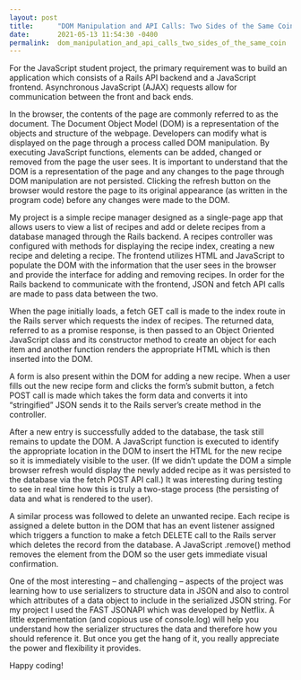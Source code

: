 ```yaml
---
layout: post
title:      "DOM Manipulation and API Calls: Two Sides of the Same Coin"
date:       2021-05-13 11:54:30 -0400
permalink:  dom_manipulation_and_api_calls_two_sides_of_the_same_coin
---
```



For the JavaScript student project, the primary requirement was to build an application which consists of a Rails API backend and a JavaScript frontend.  Asynchronous JavaScript (AJAX) requests allow for communication between the front and back ends. 

In the browser, the contents of the page are commonly referred to as the document.  The Document Object Model (DOM) is a representation of the objects and structure of the webpage.  Developers can modify what is displayed on the page through a process called DOM manipulation.  By executing JavaScript functions, elements can be added, changed or removed from the page the user sees.  It is important to understand that the DOM is a representation of the page and any changes to the page through DOM manipulation are not persisted.  Clicking the refresh button on the browser would restore the page to its original appearance (as written in the program code) before any changes were made to the DOM.

My project is a simple recipe manager designed as a single-page app that allows users to view a list of recipes and add or delete recipes from a database managed through the Rails backend.  A recipes controller was configured with methods for displaying the recipe index, creating a new recipe and deleting a recipe.  The frontend utilizes HTML and JavaScript to populate the DOM with the information that the user sees in the browser and provide the interface for adding and removing recipes.  In order for the Rails backend to communicate with the frontend, JSON and fetch API calls are made to pass data between the two.

When the page initially loads, a fetch GET call is made to the index route in the Rails server which requests the index of recipes.  The returned data, referred to as a promise response, is then passed to an Object Oriented JavaScript class and its constructor method to create an object for each item and another function renders the appropriate HTML which is then inserted into the DOM.

A form is also present within the DOM for adding a new recipe.  When a user fills out the new recipe form and clicks the form’s submit button, a fetch POST call is made which takes the form data and converts it into “stringified” JSON sends it to the Rails server’s create method in the controller. 

After a new entry is successfully added to the database, the task still remains to update the DOM.  A JavaScript function is executed to identify the appropriate location in the DOM to insert the HTML for the new recipe so it is immediately visible to the user.  (If we didn’t update the DOM a simple browser refresh would display the newly added recipe as it was persisted to the database via the fetch POST API call.)  It was interesting during testing to see in real time how this is truly a two-stage process (the persisting of data and what is rendered to the user).

A similar process was followed to delete an unwanted recipe.  Each recipe is assigned a delete button in the DOM that has an event listener assigned which triggers a function to make a fetch DELETE call to the Rails server which deletes the record from the database.  A JavaScript .remove() method removes the element from the DOM so the user gets immediate visual confirmation.

One of the most interesting – and challenging – aspects of the project was learning how to use serializers to structure data in JSON and also to control which attributes of a data object to include in the serialized JSON string.  For my project I used the FAST JSONAPI which was developed by Netflix.  A little experimentation (and copious use of console.log) will help you understand how the serializer structures the data and therefore how you should reference it.  But once you get the hang of it, you really appreciate the power and flexibility it provides.

Happy coding!

